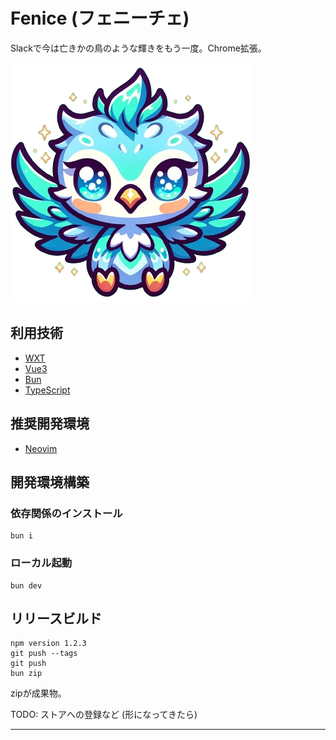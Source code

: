# Fenice (フェニーチェ)

Slackで今は亡きかの鳥のような輝きをもう一度。Chrome拡張。

![](./public/icon/384.png)

## 利用技術

- [WXT]
- [Vue3]
- [Bun]
- [TypeScript]

## 推奨開発環境

- [Neovim]

## 開発環境構築

### 依存関係のインストール

```console
bun i
```

### ローカル起動

```console
bun dev
```

## リリースビルド

```console
npm version 1.2.3
git push --tags
git push
bun zip
```

zipが成果物。

TODO: ストアへの登録など (形になってきたら)

---

[WXT]: https://github.com/wxt-dev/wxt
[Vue3]: https://v3.vuejs.org/
[Bun]: https://bun.sh/
[TypeScript]: https://www.typescriptlang.org/
[Neovim]: https://neovim.io/

